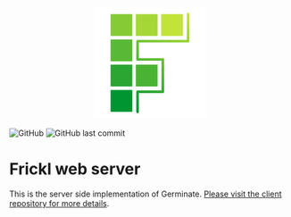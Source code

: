 <p align="center">
  <img src="https://raw.githubusercontent.com/sebastian-raubach/frickl-web/next/public/img/frickl.svg?sanitize=true" width="200" alt="Logo">
</p>

![GitHub](https://img.shields.io/github/license/sebastian-raubach/frickl-web-server)
![GitHub last commit](https://img.shields.io/github/last-commit/sebastian-raubach/frickl-web-server)

# Frickl web server

This is the server side implementation of Germinate. [Please visit the client repository for more details](https://github.com/sebastian-raubach/frickl-web).